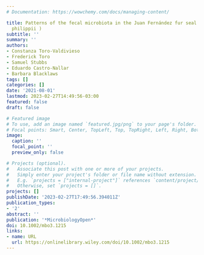 ```yaml
---
# Documentation: https://wowchemy.com/docs/managing-content/

title: Patterns of the fecal microbiota in the Juan Fernández fur seal ( textitArctocephalus
  philippii )
subtitle: ''
summary: ''
authors:
- Constanza Toro‐Valdivieso
- Frederick Toro
- Samuel Stubbs
- Eduardo Castro‐Nallar
- Barbara Blacklaws
tags: []
categories: []
date: '2021-08-01'
lastmod: 2023-02-27T14:49:56-03:00
featured: false
draft: false

# Featured image
# To use, add an image named `featured.jpg/png` to your page's folder.
# Focal points: Smart, Center, TopLeft, Top, TopRight, Left, Right, BottomLeft, Bottom, BottomRight.
image:
  caption: ''
  focal_point: ''
  preview_only: false

# Projects (optional).
#   Associate this post with one or more of your projects.
#   Simply enter your project's folder or file name without extension.
#   E.g. `projects = ["internal-project"]` references `content/project/deep-learning/index.md`.
#   Otherwise, set `projects = []`.
projects: []
publishDate: '2023-02-27T17:49:56.394011Z'
publication_types:
- '2'
abstract: ''
publication: '*MicrobiologyOpen*'
doi: 10.1002/mbo3.1215
links:
- name: URL
  url: https://onlinelibrary.wiley.com/doi/10.1002/mbo3.1215
---
```

